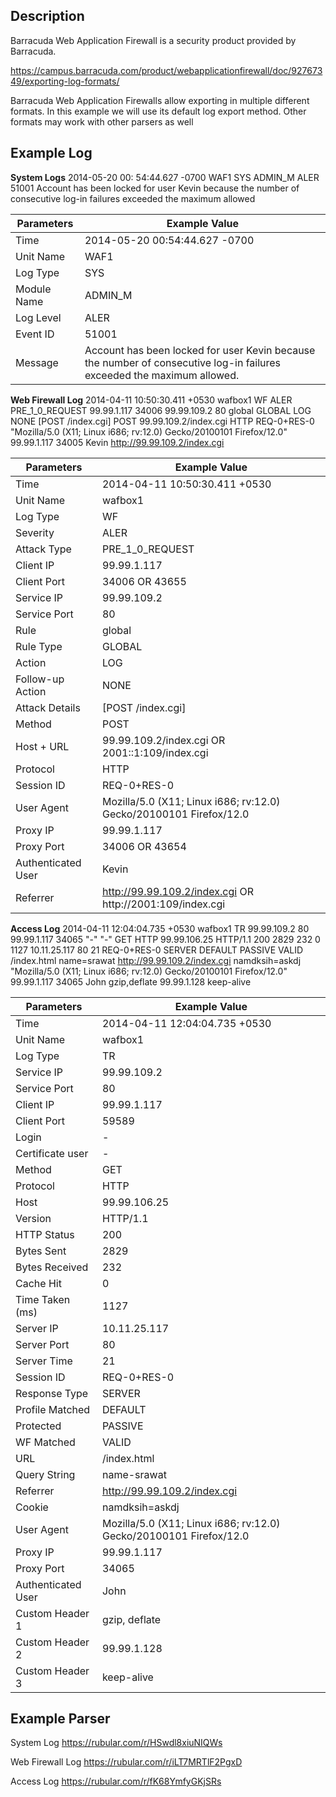 ## Description
Barracuda Web Application Firewall is a security product provided by Barracuda.

https://campus.barracuda.com/product/webapplicationfirewall/doc/92767349/exporting-log-formats/

Barracuda Web Application Firewalls allow exporting in multiple different formats. In this example we will use its default log export method. Other formats may work with other parsers as well

## Example Log
**System Logs**
2014-05-20 00: 54:44.627 -0700  WAF1 SYS ADMIN_M ALER 51001 Account has been locked for user Kevin because the number of consecutive log-in failures exceeded the maximum allowed

| Parameters | Example Value |
| ---- | ---- |
| Time | 2014-05-20 00:54:44.627 -0700 |
| Unit Name | WAF1 |
| Log Type | SYS |
| Module Name | ADMIN_M |
| Log Level | ALER |
| Event ID | 51001 |
| Message | Account has been locked for user Kevin because the number of consecutive log-in failures exceeded the maximum allowed. |

**Web Firewall Log**
2014-04-11 10:50:30.411 +0530  wafbox1 WF ALER PRE_1_0_REQUEST 99.99.1.117 34006 99.99.109.2 80 global GLOBAL LOG NONE [POST /index.cgi] POST 99.99.109.2/index.cgi HTTP REQ-0+RES-0 "Mozilla/5.0 (X11; Linux i686; rv:12.0) Gecko/20100101 Firefox/12.0"  99.99.1.117 34005 Kevin http://99.99.109.2/index.cgi

| Parameters | Example Value |
| ---- | ---- |
| Time | 	2014-04-11 10:50:30.411 +0530 |
| Unit Name | wafbox1 |
| Log Type | WF |
| Severity | ALER |
| Attack Type | PRE_1_0_REQUEST |
| Client IP | 99.99.1.117 |
| Client Port | 34006 OR 43655 |
| Service IP  | 99.99.109.2 |
| Service Port | 80 |
| Rule | global |
| Rule Type | GLOBAL |
| Action | LOG |
| Follow-up Action | NONE |
| Attack Details | [POST /index.cgi] |
| Method | POST |
| Host + URL | 99.99.109.2/index.cgi OR 2001::1:109/index.cgi |
| Protocol | HTTP |
| Session ID | REQ-0+RES-0 |
| User Agent | Mozilla/5.0 (X11; Linux i686; rv:12.0) Gecko/20100101 Firefox/12.0 |
| Proxy IP | 99.99.1.117|
| Proxy Port | 34006 OR 43654 |
| Authenticated User | Kevin |
| Referrer | http://99.99.109.2/index.cgi OR http://2001:109/index.cgi |

**Access Log**
2014-04-11 12:04:04.735 +0530  wafbox1 TR 99.99.109.2 80 99.99.1.117 34065 "-" "-" GET HTTP 99.99.106.25 HTTP/1.1 200 2829 232 0 1127 10.11.25.117 80 21 REQ-0+RES-0  SERVER DEFAULT PASSIVE VALID /index.html name=srawat http://99.99.109.2/index.cgi namdksih=askdj "Mozilla/5.0 (X11; Linux i686; rv:12.0) Gecko/20100101 Firefox/12.0" 99.99.1.117 34065 John gzip,deflate 99.99.1.128 keep-alive

| Parameters | Example Value |
| ---- | ---- |
| Time | 	2014-04-11 12:04:04.735 +0530 |
| Unit Name | wafbox1 |
| Log Type | TR |
| Service IP | 99.99.109.2 |
| Service Port | 80 |
| Client IP | 99.99.1.117 |
| Client Port | 59589 |
| Login | - |
| Certificate user | - |
| Method | GET |
| Protocol | HTTP |
| Host | 99.99.106.25 |
| Version | HTTP/1.1 |
| HTTP Status | 200 |
| Bytes Sent | 2829 |
| Bytes Received | 232 |
| Cache Hit | 0 |
| Time Taken (ms) | 1127 |
| Server IP | 10.11.25.117 |
| Server Port | 80 |
| Server Time | 21 |
| Session ID | REQ-0+RES-0 |
| Response Type | SERVER |
| Profile Matched | DEFAULT |
| Protected | PASSIVE |
| WF Matched | VALID |
| URL | /index.html |
| Query String | name-srawat |
| Referrer | http://99.99.109.2/index.cgi |
| Cookie | namdksih=askdj |
| User Agent | Mozilla/5.0 (X11; Linux i686; rv:12.0) Gecko/20100101 Firefox/12.0 |
| Proxy IP | 99.99.1.117 |
| Proxy Port | 34065 |
| Authenticated User | John |
| Custom Header 1 | gzip, deflate |
| Custom Header 2 | 99.99.1.128 |
| Custom Header 3 | keep-alive |

## Example Parser
System Log
https://rubular.com/r/HSwdl8xiuNIQWs

Web Firewall Log
https://rubular.com/r/iLT7MRTlF2PgxD

Access Log
https://rubular.com/r/fK68YmfyGKjSRs
